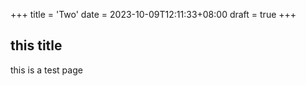 +++
title = 'Two'
date = 2023-10-09T12:11:33+08:00
draft = true
+++

## this title 

this is a test page